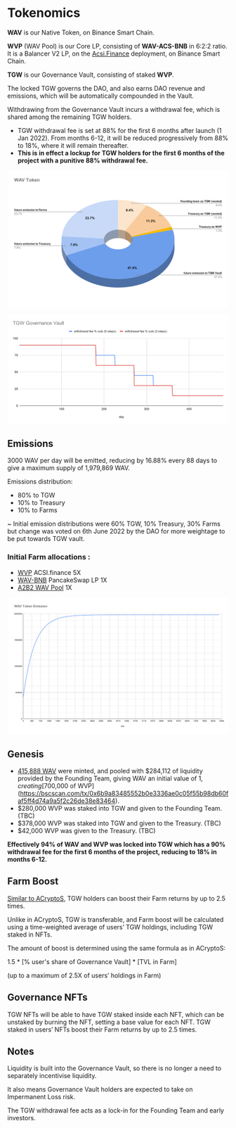 # Tokenomics

**WAV** is our Native Token, on Binance Smart Chain.

**WVP** (WAV Pool) is our Core LP, consisting of **WAV-ACS-BNB** in 6:2:2 ratio. It is a Balancer V2 LP, on the [Acsi.Finance](https://app.acsi.finance/#/pool/0x44a9ce69ef2a71a9630697ca5cab3f4adaf8f90d00010000000000000000001a) deployment, on Binance Smart Chain.

**TGW** is our Governance Vault, consisting of staked **WVP**.

The locked TGW governs the DAO, and also earns DAO revenue and emissions, which will be automatically compounded in the Vault.

Withdrawing from the Governance Vault incurs a withdrawal fee, which is shared among the remaining TGW holders.

* TGW withdrawal fee is set at 88% for the first 6 months after launch (1 Jan 2022). From months 6-12, it will be reduced progressively from 88% to 18%, where it will remain thereafter.
* **This is in effect a lockup for TGW holders for the first 6 months of the project with a punitive 88% withdrawal fee.**

![WAV Token](https://raw.githubusercontent.com/acryptos/docs-thegreatwave/main/img/WAV-Token-Pie.svg)

![Governance Vault Fees Cut Schedule](https://raw.githubusercontent.com/acryptos/docs-thegreatwave/main/img/TGW-withdrawalfees-schedule.svg)

## Emissions

3000 WAV per day will be emitted, reducing by 16.88% every 88 days to give a maximum supply of 1,979,869 WAV.

Emissions distribution:

* 80% to TGW
* 10% to Treasury
* 10% to Farms

~ Initial emission distributions were 60% TGW, 10% Treasury, 30% Farms but change was voted on 6th June 2022 by the DAO for more weightage to be put towards TGW vault.

### Initial Farm allocations :

* [WVP](https://app.acsi.finance/#/pool/0x44a9ce69ef2a71a9630697ca5cab3f4adaf8f90d00010000000000000000001a) ACSI.finance 5X
* [WAV-BNB](https://pancakeswap.finance/add/BNB/0x888888883BF208d3b1AcD0052a88b9Fd07bA5851) PancakeSwap LP 1X
* [A2B2 WAV Pool](https://app.acryptos.com/wav/) 1X

![WAV Token Emission](https://raw.githubusercontent.com/acryptos/docs-thegreatwave/main/img/WAV-Token-Emission.svg)

## Genesis

* [415,888 WAV](https://bscscan.com/tx/0x2fc52fbcb89abe63f8e14dfc0eda62363d19472daecb95be59af6c0e70cbf618) were minted, and pooled with $284,112 of liquidity provided by the Founding Team, giving WAV an initial value of $1, creating [$700,000 of WVP](https://bscscan.com/tx/0x6b9a83485552b0e3336ae0c05f55b98db60faf5ff4d74a9a5f2c26de38e83464).
* $280,000 WVP was staked into TGW and given to the Founding Team. (TBC)
* $378,000 WVP was staked into TGW and given to the Treasury. (TBC)
* $42,000 WVP was given to the Treasury. (TBC)

**Effectively 94% of WAV and WVP was locked into TGW which has a 90% withdrawal fee for the first 6 months of the project, reducing to 18% in months 6-12.**

## Farm Boost

[Similar to ACryptoS](https://docs.acryptos.com/acryptos-farms#farm-rewards-boost), TGW holders can boost their Farm returns by up to 2.5 times.

Unlike in ACryptoS, TGW is transferable, and Farm boost will be calculated using a time-weighted average of users’ TGW holdings, including TGW staked in NFTs.

The amount of boost is determined using the same formula as in ACryptoS:

1.5 \* \[% user's share of Governance Vault] \* \[TVL in Farm]

(up to a maximum of 2.5X of users’ holdings in Farm)

## Governance NFTs

TGW NFTs will be able to have TGW staked inside each NFT, which can be unstaked by burning the NFT, setting a base value for each NFT. TGW staked in users’ NFTs boost their Farm returns by up to 2.5 times.

## Notes

Liquidity is built into the Governance Vault, so there is no longer a need to separately incentivise liquidity.

It also means Governance Vault holders are expected to take on Impermanent Loss risk.

The TGW withdrawal fee acts as a lock-in for the Founding Team and early investors.
